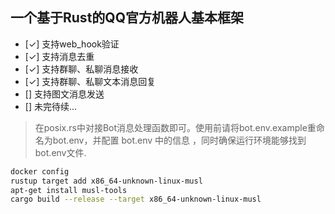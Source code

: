 ## 一个基于Rust的QQ官方机器人基本框架
- [✓] 支持web_hook验证
- [✓] 支持消息去重
- [✓] 支持群聊、私聊消息接收
- [✓] 支持群聊、私聊文本消息回复
- [] 支持图文消息发送
- [] 未完待续...
> 在posix.rs中对接Bot消息处理函数即可。使用前请将bot.env.example重命名为bot.env，并配置 bot.env 中的信息 ，同时确保运行环境能够找到bot.env文件. 


```bash
docker config
rustup target add x86_64-unknown-linux-musl 
apt-get install musl-tools 
cargo build --release --target x86_64-unknown-linux-musl 
```